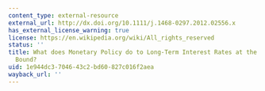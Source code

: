 ```yaml
---
content_type: external-resource
external_url: http://dx.doi.org/10.1111/j.1468-0297.2012.02556.x
has_external_license_warning: true
license: https://en.wikipedia.org/wiki/All_rights_reserved
status: ''
title: What does Monetary Policy do to Long-Term Interest Rates at the Zero Lower
  Bound?
uid: 1e944dc3-7046-43c2-bd60-827c016f2aea
wayback_url: ''
---
```

